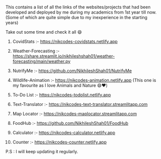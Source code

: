This contains a list of all the links of the websites/projects that had been developed and deployed by me during my academics from 1st year till now. 
(Some of which are quite simple due to my inexperience in the starting years)

Take out some time and check it all 😄
 
1. CovidStats :-  https://nikcodes-covidstats.netlify.app

2. Weather-Forecasting :- https://share.streamlit.io/nikhileshshah01/weather-forecasting/main/weather.py

3. NutrifyMe :-  https://github.com/NikhileshShah01/NutrifyMe

4. Wildlife-Animation :-  https://nikcodes-animation.netlify.app  (This one is my favourite as I love Animals and Nature 😄❤️)

5. To-Do List :-  https://nikcodes-todolist.netlify.app

6. Text-Translator :-  https://nikcodes-text-translator.streamlitapp.com

7. Map Locator :- https://nikcodes-maplocator.streamlitapp.com

8. FoodHub :-  https://github.com/NikhileshShah01/FoodHub

9. Calculator :-  https://nikcodes-calculator.netlify.app
 
 10. Counter :-  https://nikcodes-counter.netlify.app





  P.S : I will keep updating it regularly.
